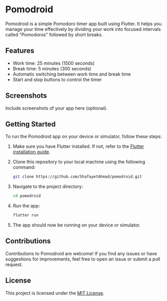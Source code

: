 # Pomodroid

Pomodroid is a simple Pomodoro timer app built using Flutter. It helps you manage your time effectively by dividing your work into focused intervals called "Pomodoros" followed by short breaks.

## Features

- Work time: 25 minutes (1500 seconds)
- Break time: 5 minutes (300 seconds)
- Automatic switching between work time and break time
- Start and stop buttons to control the timer

## Screenshots

Include screenshots of your app here (optional).

## Getting Started

To run the Pomodroid app on your device or simulator, follow these steps:

1. Make sure you have Flutter installed. If not, refer to the [Flutter installation guide](https://flutter.dev/docs/get-started/install).

2. Clone this repository to your local machine using the following command:

   ```bash
   git clone https://github.com/ShafayetAhmad/pomodroid.git
   ```

3. Navigate to the project directory:

   ```bash
   cd pomodroid
   ```

4. Run the app:

   ```bash
   flutter run
   ```

5. The app should now be running on your device or simulator.

## Contributions

Contributions to Pomodroid are welcome! If you find any issues or have suggestions for improvements, feel free to open an issue or submit a pull request.

## License

This project is licensed under the [MIT License](LICENSE).
